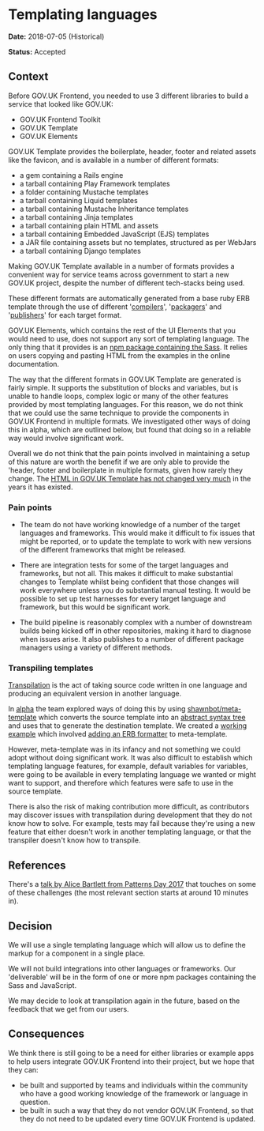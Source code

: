 # Templating languages

**Date:** 2018-07-05 (Historical)

**Status:** Accepted

## Context

Before GOV.UK Frontend, you needed to use 3 different libraries to build a
service that looked like GOV.UK:

- GOV.UK Frontend Toolkit
- GOV.UK Template
- GOV.UK Elements

GOV.UK Template provides the boilerplate, header, footer and related assets like
the favicon, and is available in a number of different formats:

- a gem containing a Rails engine
- a tarball containing Play Framework templates
- a folder containing Mustache templates
- a tarball containing Liquid templates
- a tarball containing Mustache Inheritance templates
- a tarball containing Jinja templates
- a tarball containing plain HTML and assets
- a tarball containing Embedded JavaScript (EJS) templates
- a JAR file containing assets but no templates, structured as per WebJars
- a tarball containing Django templates

Making GOV.UK Template available in a number of formats provides a convenient
way for service teams across government to start a new GOV.UK project, despite
the number of different tech-stacks being used.

These different formats are automatically generated from a base ruby ERB
template through the use of different '[compilers][template-compilers]',
'[packagers][template-packagers]' and '[publishers][template-publishers]' for
each target format.

GOV.UK Elements, which contains the rest of the UI Elements that you would need
to use, does not support any sort of templating language. The only thing that it
provides is an [npm package containing the Sass][elements-sass]. It relies on
users copying and pasting HTML from the examples in the online documentation.

The way that the different formats in GOV.UK Template are generated is fairly
simple. It supports the substitution of blocks and variables, but is unable to
handle loops, complex logic or many of the other features provided by most
templating languages. For this reason, we do not think that we could use the
same technique to provide the components in GOV.UK Frontend in multiple formats.
We investigated other ways of doing this in alpha, which are outlined below, but
found that doing so in a reliable way would involve significant work.

Overall we do not think that the pain points involved in maintaining a setup of
this nature are worth the benefit if we are only able to provide the 'header,
footer and boilerplate in multiple formats,  given how rarely they change. The
[HTML in GOV.UK Template has not changed very much][template-changes] in the
years it has existed.


### Pain points

- The team do not have working knowledge of a number of the target languages and
  frameworks. This would make it difficult to fix issues that might be reported,
  or to update the template to work with new versions of the different
  frameworks that might be released.

- There are integration tests for some of the target languages and frameworks,
  but not all. This makes it difficult to make substantial changes to Template
  whilst being confident that those changes will work everywhere unless you do
  substantial manual testing. It would be possible to set up test harnesses for
  every target language and framework, but this would be significant work.

- The build pipeline is reasonably complex with a number of downstream builds
  being kicked off in other repositories, making it hard to diagnose when issues
  arise. It also publishes to a number of different package managers using a
  variety of different methods.

### Transpiling templates

[Transpilation][transpilation] is the act of taking source code written in one
language and producing an equivalent version in another language.

In [alpha][alpha] the team explored ways of doing this by using [shawnbot/meta-
template][meta-template] which converts the source template into an [abstract
syntax tree][ast] and uses that to generate the destination template. We created
a [working example][alpha-transpilation] which involved  [adding an ERB
formatter][meta-template-pr] to meta-template.

However, meta-template was in its infancy and not something we could adopt
without doing significant work. It was also difficult to establish which
templating language features, for example, default variables for variables, were
going to be available in every templating language we wanted or might want to
support, and therefore which features were safe to use in the source template.

There is also the risk of making contribution more difficult, as contributors
may discover issues with transpilation during development that they do not know
how to solve. For example, tests may fail because they're using a new feature
that either doesn't work in another templating language, or that the transpiler
doesn't know how to transpile.


## References

There's a [talk by Alice Bartlett from Patterns Day 2017][alice-talk] that
touches on some of these challenges (the most relevant section starts at
around 10 minutes in).


## Decision

We will use a single templating language which will allow us to define the
markup for a component in a single place.

We will not build integrations into other languages or frameworks. Our
'deliverable' will be in the form of one or more npm packages containing the
Sass and JavaScript.

We may decide to look at transpilation again in the future, based on the
feedback that we get from our users.

## Consequences

We think there is still going to be a need for either libraries or example apps 
to help users integrate GOV.UK Frontend into their project, but we hope that
they can:

- be built and supported by teams and individuals within the community who have
  a good working knowledge of the framework or language in question.
- be built in such a way that they do not vendor GOV.UK Frontend, so that they
  do not need to be updated every time GOV.UK Frontend is updated.


[template-compilers]: https://github.com/alphagov/govuk_template/tree/master/build_tools/compiler
[template-packagers]: https://github.com/alphagov/govuk_template/tree/master/build_tools/packager
[template-publishers]: https://github.com/alphagov/govuk_template/tree/master/build_tools/publisher
[elements-sass]: https://www.npmjs.com/package/govuk-elements-sass
[template-changes]: https://github.com/alphagov/govuk_template/commits/master/source/views/layouts/govuk_template.html.erb
[transpilation]: https://en.wikipedia.org/wiki/Source-to-source_compiler
[ast]: https://en.wikipedia.org/wiki/Abstract_syntax_tree
[meta-template]: https://github.com/shawnbot/meta-template
[meta-template-pr]: https://github.com/shawnbot/meta-template/pull/6
[alpha]: https://github.com/alphagov/govuk_frontend_alpha
[alpha-transpilation]: https://github.com/alphagov/govuk_frontend_alpha/tree/master/lib/transpilation
[alice-talk]: https://vimeo.com/226575101


